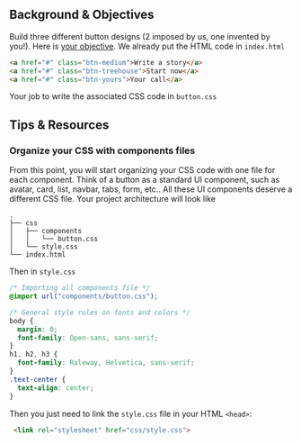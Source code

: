 ## Background & Objectives

Build three different button designs (2 imposed by us, one invented by you!). Here is [your objective](http://lewagon.github.io/html-css-challenges/08-button-sprint/). We already put the HTML code in `index.html`

```html
<a href="#" class="btn-medium">Write a story</a>
<a href="#" class="btn-treehouse">Start now</a>
<a href="#" class="btn-yours">Your call</a>
```

Your job to write the associated CSS code in `button.css`

## Tips & Resources

### Organize your CSS with components files

From this point, you will start organizing your CSS code with one file for each component. Think of a button as a standard UI component, such as avatar, card, list, navbar, tabs, form, etc.. All these UI components deserve a different CSS file. Your project architecture will look like

```
.
├── css
│   ├── components
│   │   └── button.css
│   └── style.css
└── index.html
```

Then in `style.css`

```css
/* Importing all components file */
@import url("components/button.css");

/* General style rules on fonts and colors */
body {
  margin: 0;
  font-family: Open-sans, sans-serif;
}
h1, h2, h3 {
  font-family: Raleway, Helvetica, sans-serif;
}
.text-center {
  text-align: center;
}
```

Then you just need to link the `style.css` file in your HTML `<head>`:

```html
 <link rel="stylesheet" href="css/style.css">
```
